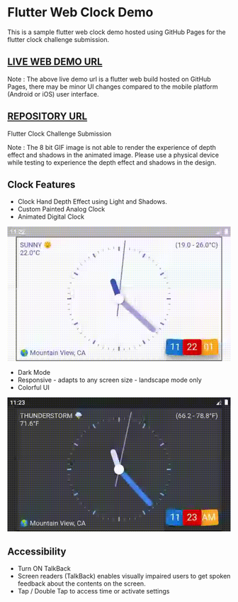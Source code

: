 # Flutter Web Clock Demo
This is a sample flutter web clock demo hosted using GitHub Pages for the flutter clock challenge submission.

## [LIVE WEB DEMO URL](https://akshatapp.github.io/clock/index.html)
Note : The above live demo url is a flutter web build hosted on GitHub Pages, there may be minor UI changes compared to the mobile platform (Android or iOS) user interface.

## [REPOSITORY URL](https://github.com/akshatapp/flutter_clock)
Flutter Clock Challenge Submission

Note : The 8 bit GIF image is not able to render the experience of depth effect and shadows in the animated image. Please use a physical device while testing to experience the depth effect and shadows in the design.

## Clock Features
* Clock Hand Depth Effect using Light and Shadows.
* Custom Painted Analog Clock
* Animated Digital Clock

![Clock Light](https://github.com/akshatapp/clock/blob/master/images/clock-light.gif)

* Dark Mode
* Responsive - adapts to any screen size - landscape mode only
* Colorful UI

![Clock Dark](https://github.com/akshatapp/clock/blob/master/images/clock-dark.gif)

## Accessibility
* Turn ON TalkBack 
* Screen readers (TalkBack) enables visually impaired users to get spoken feedback about the contents on the screen.
* Tap / Double Tap to access time or activate settings

